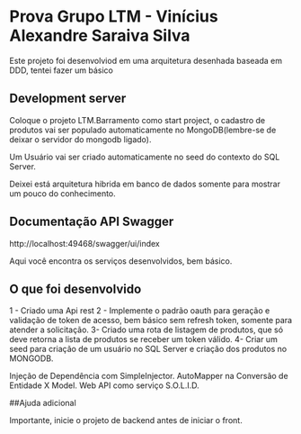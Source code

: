 # Prova Grupo LTM - Vinícius Alexandre Saraiva Silva

Este projeto foi desenvolviod em uma arquitetura desenhada baseada em DDD, tentei fazer um básico

## Development server

Coloque o projeto LTM.Barramento como start project, o cadastro de produtos vai ser populado automaticamente no MongoDB(lembre-se de deixar o servidor do mongodb ligado).

Um Usuário vai ser criado automaticamente no seed do contexto do SQL Server.

Deixei está arquitetura hibrida em banco de dados somente para mostrar um pouco do conhecimento.

## Documentação API Swagger

http://localhost:49468/swagger/ui/index

Aqui você encontra os serviços desenvolvidos, bem básico.




## O que foi desenvolvido

1 - Criado uma Api rest
2 - Implemente o padrão oauth para geração e validação de token de acesso, bem básico sem refresh token, somente para atender a solicitação.
3- Criado uma rota de listagem de produtos, que só deve retorna a lista de produtos se
receber um token válido.
4-  Criar um seed para criação de um usuário no SQL Server e criação dos produtos no MONGODB.

Injeção de Dependência com SimpleInjector.
AutoMapper na Conversão de Entidade X Model.
Web API como serviço
S.O.L.I.D.



##Ajuda adicional

Importante, inicie o projeto de backend antes de iniciar o front.

